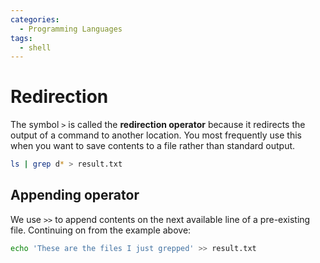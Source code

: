 ```yaml
---
categories:
  - Programming Languages
tags:
  - shell
---
```


# Redirection

The symbol `>` is called the **redirection operator** because it redirects the output of a command to another location. You most frequently use this when you want to save contents to a file rather than standard output.

```bash
ls | grep d* > result.txt
```

## Appending operator

We use `>>` to append contents on the next available line of a pre-existing file. Continuing on from the example above:

```bash
echo 'These are the files I just grepped' >> result.txt
```
